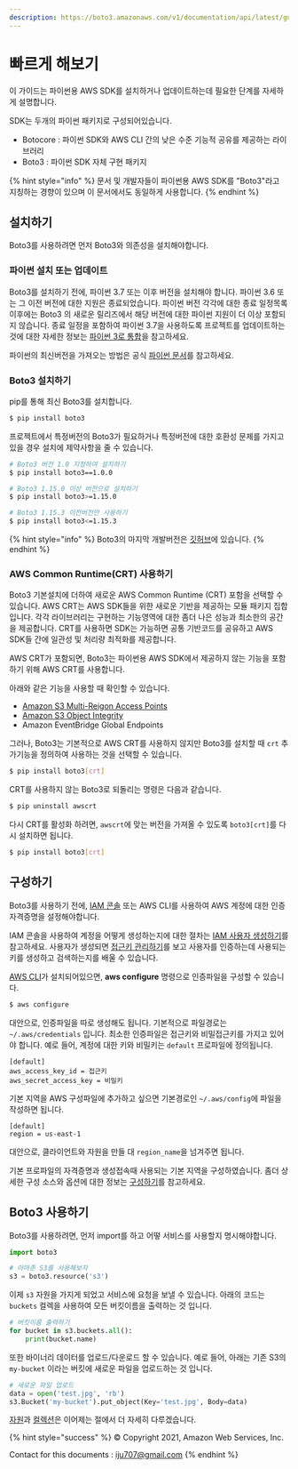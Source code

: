 ```yaml
---
description: https://boto3.amazonaws.com/v1/documentation/api/latest/guide/quickstart.htmld
---
```


# 빠르게 해보기

이 가이드는 파이썬용 AWS SDK를 설치하거나 업데이트하는데 필요한 단계를 자세하게 설명합니다.

SDK는 두개의 파이썬 패키지로 구성되어있습니다.

* Botocore : 파이썬 SDK와 AWS CLI 간의 낮은 수준 기능적 공유를 제공하는 라이브러리
* Boto3 : 파이썬 SDK 자체 구현 패키지

{% hint style="info" %}
문서 및 개발자들이 파이썬용 AWS SDK를 "Boto3"라고 지칭하는 경향이 있으며 이 문서에서도 동일하게 사용합니다.
{% endhint %}

## 설치하기

Boto3를 사용하려면 먼저 Boto3와 의존성을 설치해야합니다.

### 파이썬 설치 또는 업데이트

Boto3를 설치하기 전에, 파이썬 3.7 또는 이후 버전을 설치해야 합니다. 파이썬 3.6 또는 그 이전 버전에 대한 지원은 종료되었습니다. 파이썬 버전 각각에 대한 종료 일정목록 이후에는 Boto3 의 새로운 릴리즈에서 해당 버전에 대한 파이썬 지원이 더 이상 포함되지 않습니다. 종료 일정을 포함하여 파이썬 3.7을 사용하도록 프로젝트를 업데이트하는 것에 대한 자세한 정보는 [파이썬 3로 통합](https://boto3.amazonaws.com/v1/documentation/api/latest/guide/migrationpy3.html#guide-migration-py3)을 참고하세요.

파이썬의 최신버전을 가져오는 방법은 공식 [파이썬 문서](https://www.python.org/downloads/)를 참고하세요.

### Boto3 설치하기

pip를 통해 최신 Boto3를 설치합니다.

```bash
$ pip install boto3
```

프로젝트에서 특정버전의 Boto3가 필요하거나 특정버전에 대한 호환성 문제를 가지고 있을 경우 설치에 제약사항을 줄 수 있습니다.

```bash
# Boto3 버전 1.0 지정하여 설치하기
$ pip install boto3==1.0.0

# Boto3 1.15.0 이상 버전으로 설치하기
$ pip install boto3>=1.15.0

# Boto3 1.15.3 이전버전만 사용하기
$ pip install boto3<=1.15.3
```

{% hint style="info" %}
Boto3의 마지막 개발버전은 [깃허브](https://github.com/boto/boto3)에 있습니다.
{% endhint %}

### AWS Common Runtime(CRT) 사용하기

Boto3 기본설치에 더하여 새로운 AWS Common Runtime (CRT) 포함을 선택할 수 있습니다. AWS CRT는 AWS SDK들을 위한 새로운 기반을 제공하는 모듈 패키지 집합입니다. 각각 라이브러리는 구현하는 기능영역에 대한 좀더 나은 성능과 최소한의 공간을 제공합니다. CRT를 사용하면 SDK는 가능하면 공통 기반코드를 공유하고 AWS SDK들 간에 일관성 및 처리량 최적화를 제공합니다.

AWS CRT가 포함되면, Boto3는 파이썬용 AWS SDK에서 제공하지 않는 기능을 포함하기 위해 AWS CRT를 사용합니다.

아래와 같은 기능을 사용할 때 확인할 수 있습니다.

* [Amazon S3 Multi-Reigon Access Points](https://docs.aws.amazon.com/AmazonS3/latest/userguide/MultiRegionAccessPoints.html)
* [Amazon S3 Object Integrity](https://docs.aws.amazon.com/AmazonS3/latest/userguide/checking-object-integrity.html)
* Amazon EventBridge Global Endpoints

그러나, Boto3는 기본적으로 AWS CRT를 사용하지 않지만 Boto3를 설치할 때 `crt` 추가기능을 정의하여 사용하는 것을 선택할 수 있습니다.

```bash
$ pip install boto3[crt]
```

CRT를 사용하지 않는 Boto3로 되돌리는 명령은 다음과 같습니다.

```bash
$ pip uninstall awscrt
```

다시 CRT를 활성화 하려면, `awscrt`에 맞는 버전을 가져올 수 있도록 `boto3[crt]`를 다시 설치하면 됩니다.

```bash
$ pip install boto3[crt]
```

## 구성하기

Boto3를 사용하기 전에, [IAM 콘솔](https://console.aws.amazon.com/iam/home) 또는 AWS CLI를 사용하여 AWS 계정에 대한 인증자격증명을 설정해야합니다.

IAM 콘솔을 사용하여 계정을 어떻게 생성하는지에 대한 절차는 [IAM 사용자 생성하기](https://docs.aws.amazon.com/IAM/latest/UserGuide/id\_users\_create.html#id\_users\_create\_console)를 참고하세요. 사용자가 생성되면 [접근키 관리하기](https://docs.aws.amazon.com/IAM/latest/UserGuide/id\_credentials\_access-keys.html#Using\_CreateAccessKey)를 보고 사용자를 인증하는데 사용되는 키를 생성하고 검색하는지를 배울 수 있습니다.

[AWS CLI](http://aws.amazon.com/cli/)가 설치되어있으면, **aws configure** 명령으로 인증파일을 구성할 수 있습니다.

```bash
$ aws configure
```

대안으로, 인증파일을 따로 생성해도 됩니다. 기본적으로 파일경로는 `~/.aws/credentials` 입니다. 최소한 인증파일은 접근키와 비밀접근키를 가지고 있어야 합니다. 예로 들어, 계정에 대한 키와 비밀키는 `default` 프로파일에 정의됩니다.

```
[default]
aws_access_key_id = 접근키
aws_secret_access_key = 비밀키
```

기본 지역을 AWS 구성파일에 추가하고 싶으면 기본경로인 `~/.aws/config`에 파일을 작성하면 됩니다.

```
[default]
region = us-east-1
```

대안으로, 클라이언트와 자원을 만들 대 `region_name`을 넘겨주면 됩니다.

기본 프로파일의 자격증명과 생성접속때 사용되는 기본 지역을 구성하였습니다. 좀더 상세한 구성 소스와 옵션에 대한 정보는 [구성하기](https://boto3.amazonaws.com/v1/documentation/api/latest/guide/configuration.html#guide-configuration)를 참고하세요.

## Boto3 사용하기

Boto3를 사용하려면, 먼저 import를 하고 어떻 서비스를 사용할지 명시해야합니다.

```python
import boto3

# 아마존 S3를 사용해보자
s3 = boto3.resource('s3')
```

이제 `s3` 자원을 가지게 되었고 서비스에 요청을 보낼 수 있습니다. 아래의 코드는 `buckets` 컬렉을 사용하여 모든 버킷이름을 출력하는 것 입니다.

```python
# 버킷이름 출력하기
for bucket in s3.buckets.all():
    print(bucket.name)
```

또한 바이너리 데이터를 업로드/다운로드 할 수 있습니다. 예로 들어, 아래는 기존 S3의 `my-bucket` 이라는 버킷에 새로운 파일을 업로드하는 것 입니다.

```python
# 새로운 파일 업로드
data = open('test.jpg', 'rb')
s3.Bucket('my-bucket').put_object(Key='test.jpg', Body=data)
```

[자원](https://boto3.amazonaws.com/v1/documentation/api/latest/guide/resources.html#guide-resources)과 [컬렉션](https://boto3.amazonaws.com/v1/documentation/api/latest/guide/collections.html#guide-collections)은 이어제는 절에서 더 자세히 다루겠습니다.

{% hint style="success" %}
© Copyright 2021, Amazon Web Services, Inc.

Contact for this documents : iju707@gmail.com
{% endhint %}
